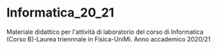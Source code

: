 # Informatica_20_21
Materiale didattico per l'attività di laboratorio del corso di Informatica (Corso B)-Laurea triennnale in Fisica-UniMi. Anno accademico 2020/21
